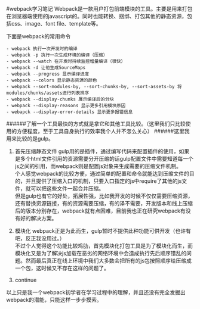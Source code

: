 #webpack学习笔记
Webpack是一款用户打包前端模块的工具。主要是用来打包在浏览器端使用的javascript的。同时也能转换、捆绑、打包其他的静态资源，包括css、image、font file、template等。

下面是webpack的常用命令
```
- webpack 执行一次开发时的编译
- webpack -p 执行一次生成环境的编译（压缩）
- webpack --watch 在开发时持续监控增量编译（很快）
- webpack -d 让他生成SourceMaps
- webpack --progress 显示编译进度
- webpack --colors 显示静态资源的颜色
- webpack --sort-modules-by, --sort-chunks-by, --sort-assets-by 将modules/chunks/assets进行列表排序
- webpack --display-chunks 展示编译后的分块
- webpack --display-reasons 显示更多引用模块原因
- webapck --display-error-details 显示更多报错信息
```

######了解一个工具最快的方式就是拿它和其他工具比较。（这里我们只比较使用的方便程度，至于工具自身执行的效率我个人并不怎么关心）
######这里我用来比较的是gulp。
1. 首先压缩静态文件
gulp用的是插件，通过编写代码来配置插件的使用，如果是多个html文件引用的资源需要分开压缩的话gulp配置文件中需要知道每一个js之间的引用，而webpack则是配置js对象来生成需要的压缩文件机制。<br>
个人感觉webpack的比较方便，通过简单的配置和命令就能达到压缩文件的目的，并且提供了压缩入口的机制，只要入口指定的js中require了其他的js文件，就可以把这些文件一起合并压缩。<br>
但是gulp也有它的好处，拓展性强，比如我开发的时候不仅仅需要压缩资源，还有替换资源链接，有的资源需要压缩，有的泽不需要，开发版本和线上压缩后的版本分别存在，webpack就有点困难，目前我也正在研究webpack有没有好的解决方案。<br>

2. 模块化
webpack正是为此而生，gulp暂时不提供此种功能可供开发（也许有吧，反正我没用过。）<br>
不过个人觉得这个功能比较鸡肋，首先模块化打包工具是为了模块化而生，而模块化又是为了解决js加载在恶劣的网络环境中会造成执行先后顺序错乱的问题。然而最后真正在线上环境中我们大多数会把所有的js包按照顺序给压缩成一个包，这时候又不存在这样的问题了。<br>

3. continue

以上只是我一个webpack初学者在学习过程中的理解，并且还没有完全发掘出webpack的潜能，只能这样一步步摸索。


